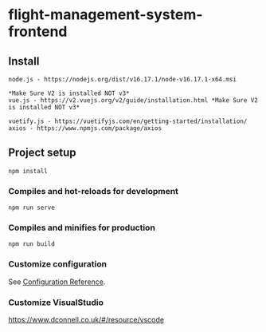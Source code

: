 # flight-management-system-frontend

## Install
```
node.js - https://nodejs.org/dist/v16.17.1/node-v16.17.1-x64.msi

*Make Sure V2 is installed NOT v3*
vue.js - https://v2.vuejs.org/v2/guide/installation.html *Make Sure V2 is installed NOT v3*

vuetify.js - https://vuetifyjs.com/en/getting-started/installation/
axios - https://www.npmjs.com/package/axios

```
## Project setup
```
npm install
```

### Compiles and hot-reloads for development
```
npm run serve
```

### Compiles and minifies for production
```
npm run build
```

### Customize configuration
See [Configuration Reference](https://cli.vuejs.org/config/).

### Customize VisualStudio
https://www.dconnell.co.uk/#/resource/vscode
